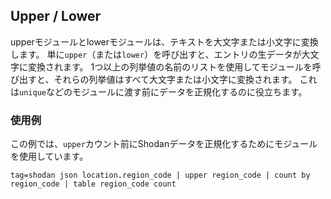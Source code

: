 ## Upper / Lower

upperモジュールとlowerモジュールは、テキストを大文字または小文字に変換します。  単に`upper`（または`lower`）を呼び出すと、エントリの生データが大文字に変換されます。  1つ以上の列挙値の名前のリストを使用してモジュールを呼び出すと、それらの列挙値はすべて大文字または小文字に変換されます。  これは`unique`などのモジュールに渡す前にデータを正規化するのに役立ちます。

### 使用例

この例では、`upper`カウント前にShodanデータを正規化するためにモジュールを使用しています。

```
tag=shodan json location.region_code | upper region_code | count by region_code | table region_code count
```